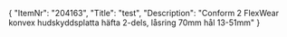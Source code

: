 {
  "ItemNr": "204163",
  "Title": "test",
  "Description": "Conform 2 FlexWear konvex hudskyddsplatta häfta 2-dels, låsring 70mm hål 13-51mm"
}
